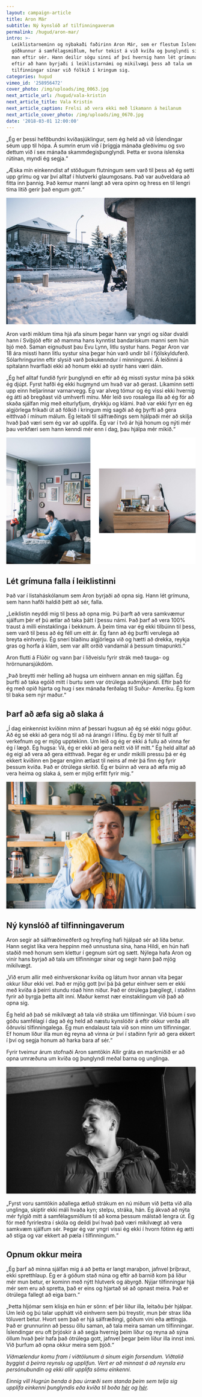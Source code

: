 ```yaml
---
layout: campaign-article
title: Aron Már
subtitle: Ný kynslóð af tilfinningaverum
permalink: /hugud/aron-mar/
intro: >-
  Leiklistarneminn og nýbakaði faðirinn Aron Már, sem er flestum Íslendingum
  góðkunnur á samfélagsmiðlum, hefur tekist á við kvíða og þunglyndi síðan hann
  man eftir sér. Hann deilir sögu sinni af því hvernig hann lét grímuna falla
  eftir að hann byrjaði í leiklistarnámi og mikilvægi þess að tala um
  tilfinningar sínar við fólkið í kringum sig.
categories: hugud
vimeo_id: '258956472'
cover_photo: /img/uploads/img_0063.jpg
next_article_url: /hugud/vala-kristin
next_article_title: Vala Kristín
next_article_caption: Frelsi að vera ekki með líkamann á heilanum
next_article_cover_photo: /img/uploads/img_0670.jpg
date: '2018-03-01 12:00:00'
---
```

„Ég er þessi hefðbundni kvíðasjúklingur, sem ég held að við Íslendingar séum upp til hópa. Á sumrin erum við í þriggja mánaða gleðivímu og svo dettum við í sex mánaða skammdegisþunglyndi. Þetta er svona íslenska rútínan, myndi ég segja.“

„Æska mín einkenndist af stöðugum flutningum sem varð til þess að ég setti upp grímu og var því alltaf í hlutverki glaumgosans. Það var auðveldara að fitta inn þannig. Það kemur manni langt að vera opinn og hress en til lengri tíma litið gerir það engum gott.“

![null](/img/uploads/img_0123.jpg)

 Aron varði miklum tíma hjá afa sínum þegar hann var yngri og síðar dvaldi hann í Svíþjóð eftir að mamma hans kynntist bandarískum manni sem hún bjó með. Saman eignuðust þau Evu Lynn, litlu systur hans.  Þegar Aron var 18 ára missti hann litlu  systur sína þegar hún varð undir bíl í fjölskylduferð. Sólarhringurinn eftir slysið varð þokukenndur í minningunni. Á leiðinni á spítalann hvarflaði ekki að honum ekki að systir hans væri dáin.

„Ég hef alltaf fundið fyrir þunglyndi en eftir að ég missti systur mína þá sökk ég djúpt. Fyrst hafði ég ekki hugmynd um hvað var að gerast. Líkaminn setti upp einn heljarinnar varnarvegg. Ég var alveg tómur og ég vissi ekki hvernig ég átti að bregðast við umhverfi mínu. Mér leið svo rosalega illa að ég fór að skaða sjálfan mig með eiturlyfjum, drykkju og klámi. Það var ekki fyrr en ég algjörlega fríkaði út að fólkið í kringum mig sagði að ég þyrfti að gera eitthvað í mínum málum. Ég leitaði til sálfræðings sem hjálpaði mér að skilja hvað það væri sem ég var að upplifa. Ég var í tvö ár hjá honum og nýti mér þau verkfæri sem hann kenndi mér enn í dag, þau hjálpa mér mikið.“

![null](/img/uploads/aron.jpg)

## Lét grímuna falla í leiklistinni

 Það var í listaháskólanum sem Aron byrjaði að opna sig. Hann lét grímuna, sem hann hafði haldið þétt að sér, falla.

„Leiklistin neyddi mig til þess að opna mig. Þú þarft að vera samkvæmur sjálfum þér ef þú ætlar að taka þátt í þessu námi. Það þarf að vera 100% traust á milli einstaklinga í bekknum. Á þeim tíma var ég ekki tilbúinn til þess, sem varð til þess að ég féll um eitt ár. Ég fann að ég þurfti verulega að breyta einhverju. Ég sneri blaðinu algjörlega við og hætti að drekka, reykja gras og horfa á klám, sem var allt orðið vandamál á þessum tímapunkti.“

Aron flutti á Flúðir og vann þar í liðveislu fyrir strák með tauga- og hrörnunarsjúkdóm. 

„Það breytti mér helling að hugsa um einhvern annan en mig sjálfan. Ég þurfti að taka egóið mitt í burtu sem var ótrúlega auðmýkjandi. Eftir það fór ég með opið hjarta og hug í sex mánaða ferðalag til Suður- Ameríku. Ég kom til baka sem nýr maður.“

## Þarf að æfa sig að slaka á

„Í dag einkennist kvíðinn minn af þessari hugsun að ég sé ekki nógu góður. Að ég sé ekki að gera nóg til að ná árangri í lífinu. Ég bý mér til fullt af verkefnum og er mjög upptekinn. Um leið og ég er ekki á fullu að vinna fer ég í lægð. Ég hugsa: Vá, ég er ekki að gera neitt við líf mitt.“ Ég held alltaf að ég eigi að vera að gera eitthvað.  Þegar ég er undir mikilli pressu þá er ég ekkert kvíðinn en þegar enginn ætlast til neins af mér þá finn ég fyrir þessum kvíða. Það er ótrúlega skrítið.  Ég er búinn að vera að æfa mig að vera heima og slaka á, sem er mjög erfitt fyrir mig.“

![null](/img/uploads/img_0057.jpg)

## Ný kynslóð af tilfinningaverum

Aron segir að sálfræðimeðferð og hreyfing hafi hjálpað sér að líða betur. Hann segist líka vera heppinn með unnustuna sína, hana Hildi, en hún hafi staðið með honum sem klettur í gegnum súrt og sætt. Nýlega hafa Aron og vinir hans byrjað að tala um tilfinningar sínar og segir hann það mjög mikilvægt.

„Við erum allir með einhverskonar kvíða og látum hvor annan vita þegar okkur líður ekki vel. Það er mjög gott því þá þá getur einhver sem er ekki með kvíða á þeirri stundu róað hinn niður. Það er ótrúlega þægilegt, í staðinn fyrir að byrgja þetta allt inni. Maður kemst nær einstaklingum við það að opna sig.

 Ég held að það sé mikilvægt að tala við stráka um tilfinningar. Við búum í svo góðu samfélagi í dag að ég held að næstu kynslóðir á eftir okkur verða allt öðruvísi tilfinningalega. Ég mun endalaust tala við son minn um tilfinningar. Ef honum líður illa mun ég reyna að vinna úr því í staðinn fyrir að gera ekkert í því og segja honum að harka bara af sér.“ 

Fyrir tveimur árum stofnaði Aron samtökin Allir gráta en markmiðið er að opna umræðuna um kvíða og þunglyndi meðal barna og unglinga.

![null](/img/uploads/img_0133.jpg)

„Fyrst voru samtökin aðallega ætluð strákum en nú miðum við þetta við alla unglinga, skiptir ekki máli hvaða kyn; stelpu, stráka, hán. Ég ákvað að nýta mér fylgið mitt á samfélagsmiðlum til að koma þessum málstað lengra út. Ég fór með fyrirlestra í skóla og deildi því hvað það væri mikilvægt að vera samkvæm sjálfum sér. Þegar ég var yngri vissi ég ekki í hvorn fótinn ég ætti að stíga og var ekkert að pæla í tilfinningum.“

## Opnum okkur meira

„Ég þarf að minna sjálfan mig á að þetta er langt maraþon, jafnvel þríþraut, ekki spretthlaup. Ég er á góðum stað núna og eftir að barnið kom þá líður mér mun betur, er kominn með nýtt hlutverk og ábyrgð. Nýjar tilfinningar hjá mér sem eru að spretta, það er eins og hjartað sé að opnast meira. Það er ótrúlega fallegt að eiga barn.“

„Þetta hljómar sem klisja en hún er sönn: ef þér líður illa, leitaðu þér hjálpar. Um leið og þú talar upphátt við einhvern sem þú treystir, mun þér strax líða töluvert betur. Hvort sem það er hjá sálfræðingi, góðum vini eða ættingja. Það er grunnurinn að þessu öllu saman, að tala meira saman um tilfinningar. Íslendingar eru oft þrjóskir á að segja hvernig þeim líður og reyna að sýna öllum hvað þeir hafa það ótrúlega gott, jafnvel þegar þeim líður illa innst inni.  Við þurfum að opna okkur meira sem þjóð.“

_Viðmælendur komu fram í viðtölunum á sínum eigin forsendum. Viðtalið byggist á þeirra reynslu og upplifun. Vert er að minnast á að reynsla eru persónubundin og ekki allir upplifa sömu einkenni._

_Einnig vill Hugrún benda á þau úrræði sem standa þeim sem telja sig upplifa einkenni þunglyndis eða kvíða til boða _[_hér_](http://gedfraedsla.is/thunglyndi/)_ og _[_hér_](http://gedfraedsla.is/kvidi/)_._
